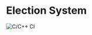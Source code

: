 # Election System

![C/C++ CI](https://github.com/99002676/SDLC_DEV/workflows/C/C++%20CI/badge.svg?branch=master)
